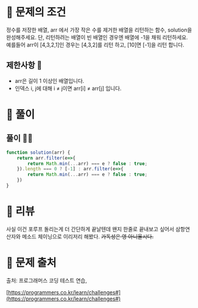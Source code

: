 # 📌 문제의 조건
정수를 저장한 배열, arr 에서 가장 작은 수를 제거한 배열을 리턴하는 함수, solution을 완성해주세요. 단, 리턴하려는 배열이 빈 배열인 경우엔 배열에 -1을 채워 리턴하세요. 예를들어 arr이 [4,3,2,1]인 경우는 [4,3,2]를 리턴 하고, [10]면 [-1]을 리턴 합니다.

## 제한사항 🤔
* arr은 길이 1 이상인 배열입니다.
* 인덱스 i, j에 대해 i ≠ j이면 arr[i] ≠ arr[j] 입니다.

# 📌 풀이
## 풀이 👨‍💻

```jsx
function solution(arr) {
    return arr.filter(e=>{
        return Math.min(...arr) === e ? false : true;
    }).length === 0 ? [-1] : arr.filter(e=>{
        return Math.min(...arr) === e ? false : true;
    })
}
```


# 📌 리뷰
사실 이건 포루프 돌리는게 더 간단하게 끝날텐데 왠지 한줄로 끝내보고 싶어서 삼항연산자와 메소드 체이닝으로 이리저리 해봤다.
~~가독성은 영 아니올시다.~~

# 📌 문제 출처

출처: 프로그래머스 코딩 테스트 연습,

[https://programmers.co.kr/learn/challenges#](https://programmers.co.kr/learn/challenges#)
